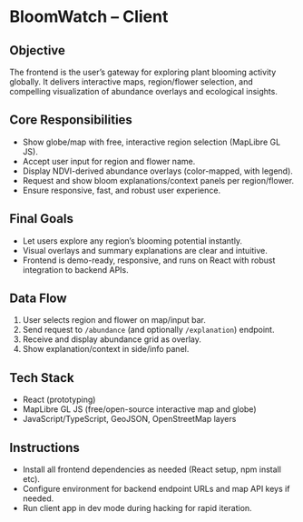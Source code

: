 # BloomWatch – Client

## Objective
The frontend is the user’s gateway for exploring plant blooming activity globally. It delivers interactive maps, region/flower selection, and compelling visualization of abundance overlays and ecological insights.

## Core Responsibilities
- Show globe/map with free, interactive region selection (MapLibre GL JS).
- Accept user input for region and flower name.
- Display NDVI-derived abundance overlays (color-mapped, with legend).
- Request and show bloom explanations/context panels per region/flower.
- Ensure responsive, fast, and robust user experience.

## Final Goals
- Let users explore any region’s blooming potential instantly.
- Visual overlays and summary explanations are clear and intuitive.
- Frontend is demo-ready, responsive, and runs on React with robust integration to backend APIs.

## Data Flow
1. User selects region and flower on map/input bar.
2. Send request to `/abundance` (and optionally `/explanation`) endpoint.
3. Receive and display abundance grid as overlay.
4. Show explanation/context in side/info panel.

## Tech Stack
- React (prototyping)
- MapLibre GL JS (free/open-source interactive map and globe)
- JavaScript/TypeScript, GeoJSON, OpenStreetMap layers

## Instructions
- Install all frontend dependencies as needed (React setup, npm install etc).
- Configure environment for backend endpoint URLs and map API keys if needed.
- Run client app in dev mode during hacking for rapid iteration.
